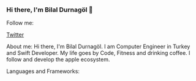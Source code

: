 ### Hi there, I'm Bilal Durnagöl 👋

Follow me: 

  [Twitter](https://twitter.com/BilalDurnagol)
  
About me: 
Hi there, I'm Bilal Durnagöl. I am Computer Engineer in Turkey and Swift Developer. My life goes by Code, Fitness and drinking coffee. I follow and develop the apple ecosystem.

<!--
**bilaldurnagol/bilaldurnagol** is a ✨ _special_ ✨ repository because its `README.md` (this file) appears on your GitHub profile.

Here are some ideas to get you started:

- 🔭 I’m currently working on RxSwift
- 🌱 I’m currently learning Reactive Programming
- 👯 I’m looking to collaborate and become more participatory in the community
- 🤔 I’m looking for help with RxSwift
- 💬 Ask me about ...
- 📫 How to reach me: 
- [Email] (bilaldurnagol@gmail.com)
-->

Languages and Frameworks:
